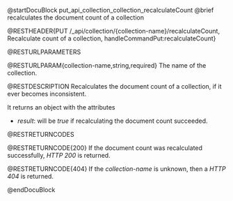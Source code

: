 
@startDocuBlock put_api_collection_collection_recalculateCount
@brief recalculates the document count of a collection

@RESTHEADER{PUT /_api/collection/{collection-name}/recalculateCount, Recalculate count of a collection, handleCommandPut:recalculateCount}

@RESTURLPARAMETERS

@RESTURLPARAM{collection-name,string,required}
The name of the collection.

@RESTDESCRIPTION
Recalculates the document count of a collection, if it ever becomes inconsistent.

It returns an object with the attributes

- *result*: will be *true* if recalculating the document count succeeded.

@RESTRETURNCODES

@RESTRETURNCODE{200}
If the document count was recalculated successfully, *HTTP 200* is returned.

@RESTRETURNCODE{404}
If the *collection-name* is unknown, then a *HTTP 404* is returned.

@endDocuBlock
